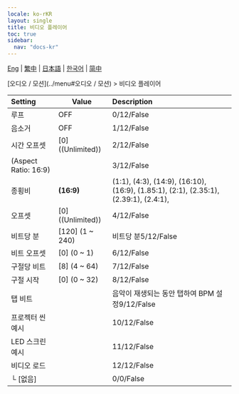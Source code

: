```yaml
---
locale: ko-rKR
layout: single
title: 비디오 플레이어
toc: true
sidebar:
  nav: "docs-kr"
---
```

[Eng](/dancexr/menu/2025.4/motion/video_player) | [繁中](/tw/dancexr/menu/2025.4/motion/video_player) | [日本語](/jp/dancexr/menu/2025.4/motion/video_player) | [한국어](/kr/dancexr/menu/2025.4/motion/video_player) | [简中](/zh/dancexr/menu/2025.4/motion/video_player)

[오디오 / 모션](../menu#오디오 / 모션) > 비디오 플레이어



| Setting | Value | Description |
| :--- | --- | :--- |
| 루프 | OFF | 0/12/False
| 음소거 | OFF | 1/12/False
| 시간 오프셋 | [0] ((Unlimited)) | 2/12/False
| (Aspect Ratio: 16:9) || 3/12/False
| 종횡비 | **(16:9)** | (1:1), (4:3), (14:9), (16:10), (16:9), (1.85:1), (2:1), (2.35:1), (2.39:1), (2.4:1),  |
| 오프셋 | [0] ((Unlimited)) | 4/12/False
| 비트당 분 | [120] (1 ~ 240) | 비트당 분5/12/False
| 비트 오프셋 | [0] (0 ~ 1) | 6/12/False
| 구절당 비트 | [8] (4 ~ 64) | 7/12/False
| 구절 시작 | [0] (0 ~ 32) | 8/12/False
| 탭 비트 || 음악이 재생되는 동안 탭하여 BPM 설정9/12/False
| 프로젝터 씬 예시 || 10/12/False
| LED 스크린 예시 || 11/12/False
| 비디오 로드 || 12/12/False
| └ [없음] || 0/0/False

